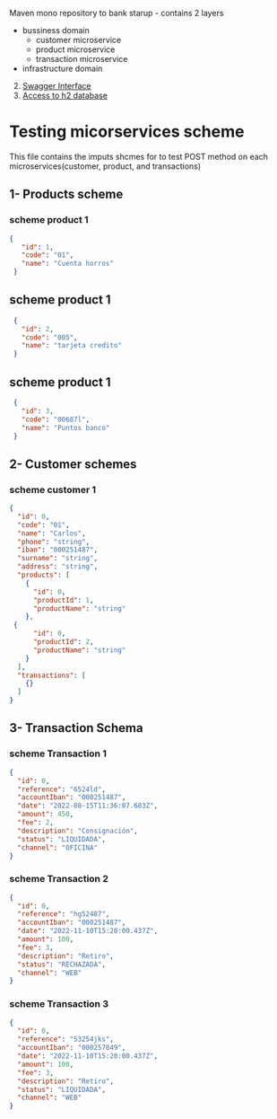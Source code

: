 Maven mono repository to bank starup - contains 2 layers 

- bussiness domain
    - customer microservice
    - product microservice
    - transaction microservice
- infrastructure domain

2. [Swagger Interface](http://localhost:8081/swagger-ui)
2. [Access to h2 database](http://localhost:8081/h2-console/)

# Testing micorservices scheme
This file contains the imputs shcmes for to test POST method on each microservices(customer, product, and transactions)

## 1- Products scheme

### scheme product 1
 ```json
 {
    "id": 1,
    "code": "01",
    "name": "Cuenta horros"
  }
```
## scheme product 1
 ```json
  {
    "id": 2,
    "code": "005",
    "name": "tarjeta credito"
  }
```
## scheme product 1
 ```json
  {
    "id": 3,
    "code": "00687l",
    "name": "Puntos banco"
  }
```
## 2- Customer schemes
### scheme customer 1
```json
{
  "id": 0,
  "code": "01",
  "name": "Carlos",
  "phone": "string",
  "iban": "000251487",
  "surname": "string",
  "address": "string",
  "products": [
    {
      "id": 0,
      "productId": 1,
      "productName": "string"
    },
 {
      "id": 0,
      "productId": 2,
      "productName": "string"
    }
  ],
  "transactions": [
    {}
  ]
}
```
## 3- Transaction Schema

### scheme Transaction 1
```json
{
  "id": 0,
  "reference": "6524ld",
  "accountIban": "000251487",
  "date": "2022-08-15T11:36:07.683Z",
  "amount": 450,
  "fee": 2,
  "description": "Consignación",
  "status": "LIQUIDADA",
  "channel": "OFICINA"
}
```
### scheme Transaction 2
```json
{
  "id": 0,
  "reference": "hg52487",
  "accountIban": "000251487",
  "date": "2022-11-10T15:20:00.437Z",
  "amount": 100,
  "fee": 3,
  "description": "Retiro",
  "status": "RECHAZADA",
  "channel": "WEB"
}
```
### scheme Transaction 3
```json
{
  "id": 0,
  "reference": "53254jks",
  "accountIban": "000257849",
  "date": "2022-11-10T15:20:00.437Z",
  "amount": 100,
  "fee": 3,
  "description": "Retiro",
  "status": "LIQUIDADA",
  "channel": "WEB"
}
```

